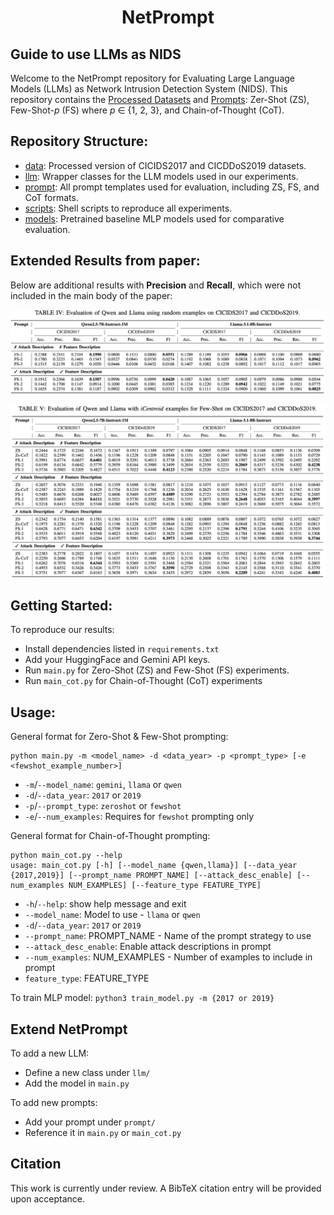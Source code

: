 <h1 align="center"> NetPrompt </h1>

<h2> Guide to use LLMs as NIDS </h2>

Welcome to the NetPrompt repository for Evaluating Large Language Models (LLMs) as Network Intrusion Detection System (NIDS). This repository contains the [Processed Datasets](./data/processed) and [Prompts](./prompts): Zer-Shot (ZS), Few-Shot-*p* (FS) where *p* ∈ {1, 2, 3}, and Chain-of-Thought (CoT).

## Repository Structure:

- [data](./data): Processed version of CICIDS2017 and CICDDoS2019 datasets.
- [llm](./llm): Wrapper classes for the LLM models used in our experiments.
- [prompt](./prompts): All prompt templates used for evaluation, including ZS, FS, and CoT formats.
- [scripts](./scripts): Shell scripts to reproduce all experiments.
- [models](./models): Pretrained baseline MLP models used for comparative evaluation.

## Extended Results from paper:
Below are additional results with **Precision** and **Recall**, which were not included in the main body of the paper:

![Table 4 Results](./pic/table4.png)

![Table 5 Results](./pic/table5.png)

## Getting Started:
To reproduce our results:

- Install dependencies listed in `requirements.txt`
- Add your HuggingFace and Gemini API keys.
- Run `main.py` for Zero-Shot (ZS) and Few-Shot (FS) experiments.
- Run `main_cot.py` for Chain-of-Thought (CoT) experiments

## Usage:
General format for Zero-Shot & Few-Shot prompting:
```
python main.py -m <model_name> -d <data_year> -p <prompt_type> [-e <fewshot_example_number>]
```

- `-m`/`--model_name`: `gemini`, `llama` or `qwen`
- `-d`/`--data_year`: `2017` or `2019`
- `-p`/`--prompt_type`: `zeroshot` or `fewshot`
- `-e`/`--num_examples`: Requires for `fewshot` prompting only

General format for Chain-of-Thought prompting:
```
python main_cot.py --help
usage: main_cot.py [-h] [--model_name {qwen,llama}] [--data_year {2017,2019}] [--prompt_name PROMPT_NAME] [--attack_desc_enable] [--num_examples NUM_EXAMPLES] [--feature_type FEATURE_TYPE]
```

- `-h`/`--help`: show help message and exit
- `--model_name`: Model to use - `llama` or `qwen`
- `-d`/`--data_year`: `2017` or `2019`
- `--prompt_name`: PROMPT_NAME - Name of the prompt strategy to use
- `--attack_desc_enable`: Enable attack descriptions in prompt
- `--num_examples`: NUM_EXAMPLES - Number of examples to include in prompt
- `feature_type`: FEATURE_TYPE

To train MLP model:
`python3 train_model.py -m {2017 or 2019}`

## Extend NetPrompt

To add a new LLM:
- Define a new class under `llm/`
- Add the model in `main.py`

To add new prompts:
- Add your prompt under `prompt/`
- Reference it in `main.py` or `main_cot.py`

## Citation

This work is currently under review. A BibTeX citation entry will be provided upon acceptance.
